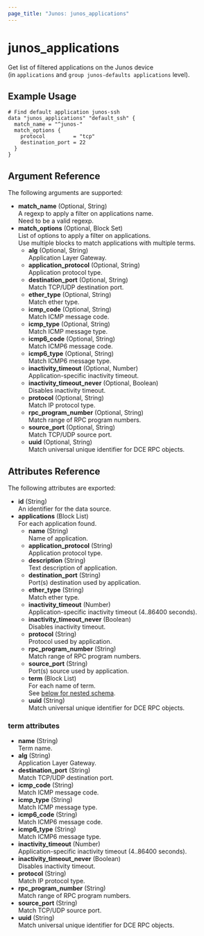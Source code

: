 ```yaml
---
page_title: "Junos: junos_applications"
---
```


# junos_applications

Get list of filtered applications on the Junos device  
(in `applications` and `group junos-defaults applications` level).

## Example Usage

```hcl
# Find default application junos-ssh 
data "junos_applications" "default_ssh" {
  match_name = "^junos-"
  match_options {
    protocol         = "tcp"
    destination_port = 22
  }
}
```

## Argument Reference

The following arguments are supported:

- **match_name** (Optional, String)  
  A regexp to apply a filter on applications name.  
  Need to be a valid regexp.
- **match_options** (Optional, Block Set)  
  List of options to apply a filter on applications.  
  Use multiple blocks to match applications with multiple terms.
  - **alg** (Optional, String)  
    Application Layer Gateway.
  - **application_protocol** (Optional, String)  
    Application protocol type.
  - **destination_port** (Optional, String)  
    Match TCP/UDP destination port.
  - **ether_type** (Optional, String)  
    Match ether type.
  - **icmp_code** (Optional, String)  
    Match ICMP message code.
  - **icmp_type** (Optional, String)  
    Match ICMP message type.
  - **icmp6_code** (Optional, String)  
    Match ICMP6 message code.
  - **icmp6_type** (Optional, String)  
    Match ICMP6 message type.
  - **inactivity_timeout** (Optional, Number)  
    Application-specific inactivity timeout.
  - **inactivity_timeout_never** (Optional, Boolean)  
    Disables inactivity timeout.
  - **protocol** (Optional, String)  
    Match IP protocol type.
  - **rpc_program_number** (Optional, String)  
    Match range of RPC program numbers.
  - **source_port** (Optional, String)  
    Match TCP/UDP source port.
  - **uuid** (Optional, String)  
    Match universal unique identifier for DCE RPC objects.

## Attributes Reference

The following attributes are exported:

- **id** (String)  
  An identifier for the data source.
- **applications** (Block List)  
  For each application found.
  - **name** (String)  
    Name of application.
  - **application_protocol** (String)  
    Application protocol type.
  - **description** (String)  
    Text description of application.
  - **destination_port** (String)  
    Port(s) destination used by application.
  - **ether_type** (String)  
    Match ether type.
  - **inactivity_timeout** (Number)  
    Application-specific inactivity timeout (4..86400 seconds).
  - **inactivity_timeout_never** (Boolean)  
    Disables inactivity timeout.
  - **protocol** (String)  
    Protocol used by application.
  - **rpc_program_number** (String)  
    Match range of RPC program numbers.
  - **source_port** (String)  
    Port(s) source used by application.
  - **term** (Block List)  
    For each name of term.  
    See [below for nested schema](#term-attributes).
  - **uuid** (String)  
    Match universal unique identifier for DCE RPC objects.

### term attributes

- **name** (String)  
  Term name.
- **alg** (String)  
  Application Layer Gateway.
- **destination_port** (String)  
  Match TCP/UDP destination port.
- **icmp_code** (String)  
  Match ICMP message code.
- **icmp_type** (String)  
  Match ICMP message type.
- **icmp6_code** (String)  
  Match ICMP6 message code.
- **icmp6_type** (String)  
  Match ICMP6 message type.
- **inactivity_timeout** (Number)  
  Application-specific inactivity timeout (4..86400 seconds).
- **inactivity_timeout_never** (Boolean)  
  Disables inactivity timeout.
- **protocol** (String)  
  Match IP protocol type.
- **rpc_program_number** (String)  
  Match range of RPC program numbers.
- **source_port** (String)  
  Match TCP/UDP source port.
- **uuid** (String)  
  Match universal unique identifier for DCE RPC objects.
